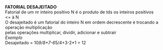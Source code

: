 **FATORIAL DESAJEITADO**
<br/>Fatorial de um nr inteiro positivo N é o produto de tds os inteiros positivos <= à N
<br/>O desajeitado é um fatorial do inteiro N em ordem decrescente e trocando a operação multiplicação
<br/> pelas operações multiplicar, dividir, adicionar e subtrair
<br/> *Exemplo*<br/>
Desajeitado = 10*9/8+7-6*5/4+3-2*1 = 12